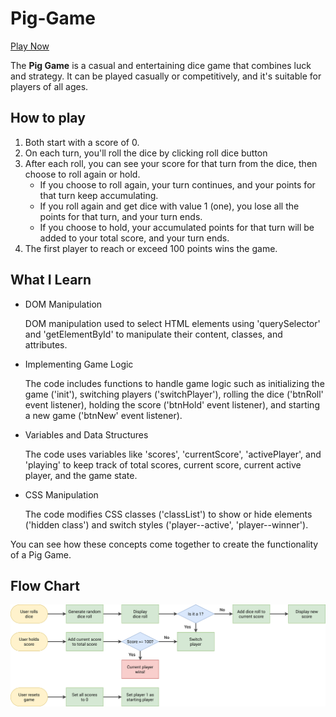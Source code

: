 # Pig-Game
[Play Now](http://github.vemas.dev/Pig-Game/)

The **Pig Game** is a casual and entertaining dice game that combines luck and strategy. 
It can be played casually or competitively, and it's suitable for players of all ages.
## How to play

1. Both start with a score of 0.
1. On each turn, you'll roll the dice by clicking roll dice button
1. After each roll, you can see your score for that turn from the dice, then choose to roll again or hold.
    - If you choose to roll again, your turn continues, and your points for that turn keep accumulating.
    - If you roll again and get dice with value 1 (one), you lose all the points for that turn, and your turn ends.
    - If you choose to hold, your accumulated points for that turn will be added to your total score, and your turn ends.
1. The first player to reach or exceed 100 points wins the game.

## What I Learn
- DOM Manipulation

  DOM manipulation used to select HTML elements using 'querySelector' and 'getElementById' to manipulate their content, classes, and attributes.
- Implementing Game Logic

  The code includes functions to handle game logic such as initializing the game ('init'), switching players ('switchPlayer'), rolling the dice ('btnRoll' event listener), holding the score ('btnHold' event listener), and starting a new game ('btnNew' event listener).
- Variables and Data Structures

  The code uses variables like 'scores', 'currentScore', 'activePlayer', and 'playing' to keep track of total scores, current score, current active player, and the game state.
- CSS Manipulation

  The code modifies CSS classes ('classList') to show or hide elements ('hidden class') and switch styles ('player--active', 'player--winner').


  
  
You can see how these concepts come together to create the functionality of a Pig Game.

## Flow Chart
![flow chart](https://github.com/stefanusvemas/Pig-Game/blob/main/pig-game-flowchart.png)
